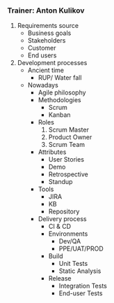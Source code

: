 ### Trainer: Anton Kulikov

1. Requirements source
   - Business goals
   - Stakeholders
   - Customer
   - End users
2. Development processes
   - Ancient time
     - RUP/ Water fall
   - Nowadays
     - Agile philosophy
     - Methodologies
         - Scrum
         - Kanban
     - Roles
         1. Scrum Master
         2. Product Owner
         3. Scrum Team
     - Attributes
         - User Stories
         - Demo
         - Retrospective
         - Standup
     - Tools
         - JIRA
         - KB
         - Repository
     - Delivery process
         - CI & CD
         - Environments
             - Dev/QA
             - PPE/UAT/PROD
         - Build
             - Unit Tests
             - Static Analysis
         - Release 
             - Integration Tests
             - End-user Tests
